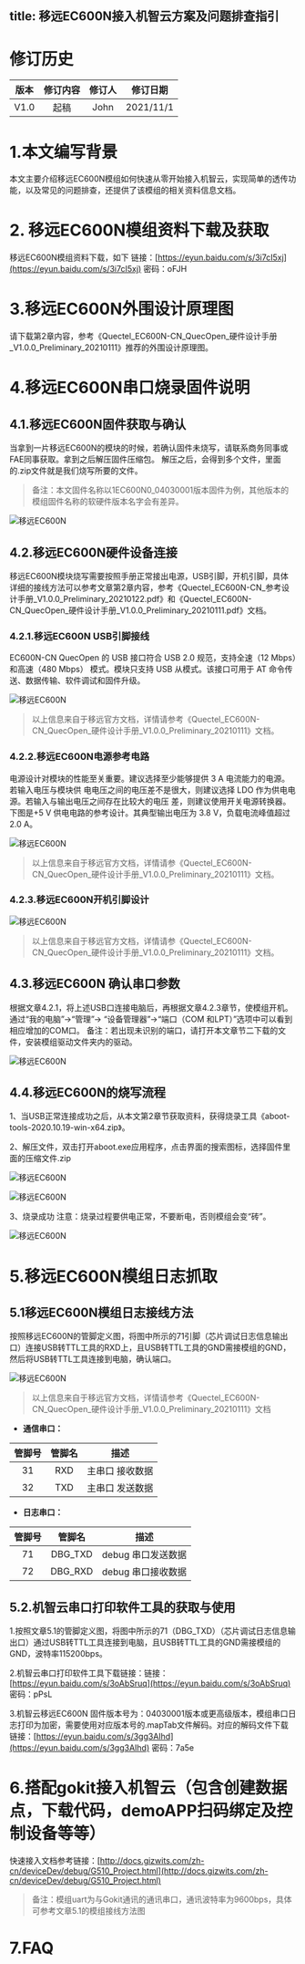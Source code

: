 title: 移远EC600N接入机智云方案及问题排查指引
---

# 修订历史

| 版本        | 修订内容    |  修订人  | 修订日期|
| :------:   | :-----:   | :----: |:----:|
| V1.0        |起稿      |   John    |2021/11/1|

# 1.本文编写背景

本文主要介绍移远EC600N模组如何快速从零开始接入机智云，实现简单的透传功能，以及常见的问题排查，还提供了该模组的相关资料信息文档。

# 2. 移远EC600N模组资料下载及获取

移远EC600N模组资料下载，如下
链接：[https://eyun.baidu.com/s/3i7cI5xj](https://eyun.baidu.com/s/3i7cI5xj) 密码：oFJH

# 3.移远EC600N外围设计原理图

请下载第2章内容，参考《Quectel_EC600N-CN_QuecOpen_硬件设计手册_V1.0.0_Preliminary_20210111》推荐的外围设计原理图。

# 4.移远EC600N串口烧录固件说明

## 4.1.移远EC600N固件获取与确认

当拿到一片移远EC600N的模块的时候，若确认固件未烧写，请联系商务同事或FAE同事获取。拿到之后解压固件压缩包。
解压之后，会得到多个文件，里面的.zip文件就是我们烧写所要的文件。
>备注：本文固件名称以1EC600N0_04030001版本固件为例，其他版本的模组固件名称的软硬件版本名字会有差异。

![移远EC600N](/assets/zh-cn/deviceDev/EC600N/EC600N_1.png)

## 4.2.移远EC600N硬件设备连接

移远EC600N模块烧写需要按照手册正常接出电源，USB引脚，开机引脚，具体详细的接线方法可以参考文章第2章内容，参考《Quectel_EC600N-CN_参考设计手册_V1.0.0_Preliminary_20210122.pdf》和《Quectel_EC600N-CN_QuecOpen_硬件设计手册_V1.0.0_Preliminary_20210111.pdf》文档。

### 4.2.1.移远EC600N USB引脚接线

EC600N-CN QuecOpen 的 USB 接口符合 USB 2.0 规范，支持全速（12 Mbps）和高速（480 Mbps） 
模式。模块只支持 USB 从模式。该接口可用于 AT 命令传送、数据传输、软件调试和固件升级。 

![移远EC600N](/assets/zh-cn/deviceDev/EC600N/EC600N_2.png)

> 以上信息来自于移远官方文档，详情请参考《Quectel_EC600N-CN_QuecOpen_硬件设计手册_V1.0.0_Preliminary_20210111》文档。

### 4.2.2.移远EC600N电源参考电路

电源设计对模块的性能至关重要。建议选择至少能够提供 3 A 电流能力的电源。若输入电压与模块供 
电电压之间的电压差不是很大，则建议选择 LDO 作为供电电源。若输入与输出电压之间存在比较大的电压 
差，则建议使用开关电源转换器。 
下图是+5 V 供电电路的参考设计。其典型输出电压为 3.8 V，负载电流峰值超过 2.0 A。

![移远EC600N](/assets/zh-cn/deviceDev/EC600N/EC600N_3.png)

>以上信息来自于移远官方文档，详情请参《Quectel_EC600N-CN_QuecOpen_硬件设计手册_V1.0.0_Preliminary_20210111》文档。

### 4.2.3.移远EC600N开机引脚设计

![移远EC600N](/assets/zh-cn/deviceDev/EC600N/EC600N_4.png)

>以上信息来自于移远官方文档，详情请参《Quectel_EC600N-CN_QuecOpen_硬件设计手册_V1.0.0_Preliminary_20210111》文档。

## 4.3.移远EC600N 确认串口参数

根据文章4.2.1，将上述USB口连接电脑后，再根据文章4.2.3章节，使模组开机。通过“我的电脑”->“管理”-> “设备管理器”->“端口（COM 和LPT）”选项中可以看到相应增加的COM口。
备注：若出现未识别的端口，请打开本文章节二下载的文件，安装模组驱动文件夹内的驱动。

![移远EC600N](/assets/zh-cn/deviceDev/EC600N/EC600N_5.png)

## 4.4.移远EC600N的烧写流程

1、当USB正常连接成功之后，从本文第2章节获取资料，获得烧录工具《aboot-tools-2020.10.19-win-x64.zip》。

2、解压文件，双击打开aboot.exe应用程序，点击界面的搜索图标，选择固件里面的压缩文件.zip

![移远EC600N](/assets/zh-cn/deviceDev/EC600N/EC600N_6.png)

![移远EC600N](/assets/zh-cn/deviceDev/EC600N/EC600N_7.png)

3、烧录成功
注意：烧录过程要供电正常，不要断电，否则模组会变“砖”。

![移远EC600N](/assets/zh-cn/deviceDev/EC600N/EC600N_8.png)

# 5.移远EC600N模组日志抓取

## 5.1移远EC600N模组日志接线方法

按照移远EC600N的管脚定义图，将图中所示的71引脚（芯片调试日志信息输出口）连接USB转TTL工具的RXD上，且USB转TTL工具的GND需接模组的GND，然后将USB转TTL工具连接到电脑，确认端口。

![移远EC600N](/assets/zh-cn/deviceDev/EC600N/EC600N_9.png)

>以上信息来自于移远官方文档，详情请参考《Quectel_EC600N-CN_QuecOpen_硬件设计手册_V1.0.0_Preliminary_20210111》文档

- **通信串口：**

| 管脚号 | 管脚名 | 描述 |
| :-: | :-: | :-: |
| 31 | RXD | 主串口 接收数据 |
| 32 | TXD | 主串口 发送数据 |

- **日志串口：**

| 管脚号 | 管脚名 | 描述 |
| :-: | :-: | :-: |
| 71 | DBG_TXD | debug 串口发送数据 |
| 72 | DBG_RXD | debug 串口接收数据 |

## 5.2.机智云串口打印软件工具的获取与使用

1.按照文章5.1的管脚定义图，将图中所示的71（DBG_TXD）（芯片调试日志信息输出口）通过USB转TTL工具连接到电脑，且USB转TTL工具的GND需接模组的GND，波特率115200bps。

2.机智云串口打印软件工具下载链接：链接：[https://eyun.baidu.com/s/3oAbSruq](https://eyun.baidu.com/s/3oAbSruq) 密码：pPsL

3.机智云移远EC600N 固件版本号为：04030001版本或更高级版本，模组串口日志打印为加密，需要使用对应版本号的.mapTab文件解码。对应的解码文件下载链接：[https://eyun.baidu.com/s/3gg3AIhd](https://eyun.baidu.com/s/3gg3AIhd) 密码：7a5e

# 6.搭配gokit接入机智云（包含创建数据点，下载代码，demoAPP扫码绑定及控制设备等等）

快速接入文档参考链接：[http://docs.gizwits.com/zh-cn/deviceDev/debug/G510_Project.html](http://docs.gizwits.com/zh-cn/deviceDev/debug/G510_Project.html)

>备注：模组uart为与Gokit通讯的通讯串口，通讯波特率为9600bps，具体可参考文章5.1的模组接线方法图

# 7.FAQ
